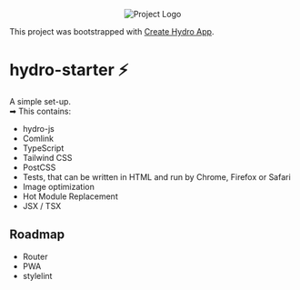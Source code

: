 <p align="center"><img src="https://images.unsplash.com/photo-1533167649158-6d508895b680?ixlib=rb-1.2.1&auto=format&fit=crop&w=1189&q=80" alt="Project Logo"></p>

This project was bootstrapped with [Create Hydro App](https://github.com/Krutsch/create-hydro-app).

# hydro-starter ⚡️

A simple set-up.<br>
➡ This contains:

- hydro-js
- Comlink
- TypeScript
- Tailwind CSS
- PostCSS
- Tests, that can be written in HTML and run by Chrome, Firefox or Safari
- Image optimization
- Hot Module Replacement
- JSX / TSX

## Roadmap

- Router
- PWA
- stylelint
